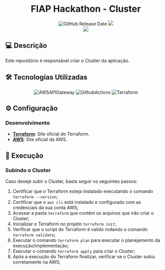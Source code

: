 <div align="center">

# FIAP Hackathon - Cluster

![GitHub Release Date](https://img.shields.io/badge/Release%20Date-Abril%202025-yellowgreen)
![](https://img.shields.io/badge/Status-Em%20Desenvolvimento-yellowgreen)
<br>
![](https://img.shields.io/badge/Version-%20v1.0.0-brightgreen)
</div>

## 💻 Descrição

Este repositório é responsável criar o Cluster da aplicação.

## 🛠 Tecnologias Utilizadas

<div align="center">

![AWSAPIGateway](https://img.shields.io/badge/Amazon%20API%20Gateway-FF4F8B.svg?style=for-the-badge&logo=Amazon-API-Gateway&logoColor=white)
![GithubActions](https://img.shields.io/badge/GitHub%20Actions-2088FF.svg?style=for-the-badge&logo=GitHub-Actions&logoColor=white)
![Terraform](https://img.shields.io/badge/Terraform-7B42BC?style=for-the-badge&logo=terraform&logoColor=white)

</div>

## ⚙️ Configuração

### Desenvolvimento

- **[Terraform](https://www.terraform.io/)**: Site oficial do Terraform.
- **[AWS](https://aws.amazon.com/pt/)**: Site oficial da AWS.

## 🚀 Execução

### Subindo o Cluster

  Caso deseje subir o Cluster, basta seguir os seguintes passos:
  
  1. Certificar que o Terraform esteja instalado executando o comando `terraform --version`;
  2. Certificar que o `aws cli` está instalado e configurado com as credenciais da sua conta AWS;
  3. Acessar a pasta `terraform` que contém os arquivos que irão criar o Cluster;
  4. Inicializar o Terraform no projeto `terraform init`;
  5. Verificar que o script do Terraform é valido rodando o comando `terraform validate`;
  6. Executar o comando `terraform plan` para executar o planejamento da execução/implementação;
  7. Executar o comando `terraform apply` para criar o Cluster;
  8. Após a execução do Terraform finalizar, verificar se o Cluster subiu corretamente na AWS;